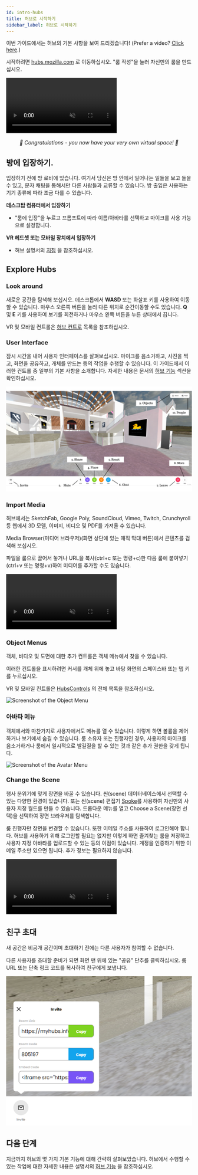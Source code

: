 ```yaml
---
id: intro-hubs
title: 허브로 시작하기
sidebar_label: 허브로 시작하기 
---
```



이번 가이드에서는 허브의 기본 사항을 보여 드리겠습니다! (Prefer a video? [Click here](https://www.youtube.com/watch?v=5QnOsyyebEQ).)

시작하려면 [hubs.mozilla.com](https://hubs.mozilla.com/) 로 이동하십시오. "룸 작성"을 눌러 자신만의 룸을 만드십시오.

<video autoplay loop muted controls >
  <source src="../website/static/img/create-a-room.mp4" type="video/mp4">
  <img src="../../website/static/img/intro-hubs-enter-room-min.jpeg" alt="Screenshot of how to enter a Hubs room">
  Your browser does not support HTML5 video.
</video>

 <p style="text-align: center; font-style:italic;">🎉 Congratulations - you now have your very own virtual space! 🎉<p>

## 방에 입장하기.

입장하기 전에 방 로비에 있습니다. 여기서 당신은 방 안에서 일어나는 일들을 보고 들을 수 있고, 문자 채팅을 통해서만 다른 사람들과 교류할 수 있습니다. 방 출입은 사용하는 기기 종류에 따라 조금 다를 수 있습니다.

**데스크탑 컴퓨터에서 입장하기**

* "룸에 입장"을 누르고 프롬프트에 따라 이름/아바타를 선택하고 마이크를 사용 가능으로 설정합니다.

**VR 헤드셋 또는 모바일 장치에서 입장하기**

* 허브 설명서의 [지침](.hubs-create-join-rooms.html#entry-the-room) 을 참조하십시오.

## Explore Hubs

### Look around

새로운 공간을 탐색해 보십시오. 데스크톱에서 **WASD** 또는 화살표 키를 사용하여 이동할 수 있습니다. 마우스 오른쪽 버튼을 눌러 다른 위치로 순간이동할 수도 있습니다. **Q** 및 **E** 키를 사용하여 보기를 회전하거나 마우스 왼쪽 버튼을 누른 상태에서 끕니다.

VR 및 모바일 컨트롤은 [허브 컨트로](hubs-controls.html) 목록을 참조하십시오.
### User Interface

잠시 시간을 내어 사용자 인터페이스를 살펴보십시오. 마이크를 음소거하고, 사진을 찍고, 화면을 공유하고, 개체를 만드는 등의 작업을 수행할 수 있습니다. 이 가이드에서 이러한 컨트롤 중 일부의 기본 사항을 소개합니다. 자세한 내용은 문서의 [허브 기능](hubs-features.html) 섹션을 확인하십시오.

![Hubs Image](../website/static/img/hubs-user-interface.png)

### Import Media

허브에서는 SketchFab, Google Poly, SoundCloud, Vimeo, Twitch, Crunchyroll 등 웹에서 3D 모델, 이미지, 비디오 및 PDF를 가져올 수 있습니다.

Media Browser(미디어 브라우저)(화면 상단에 있는 매직 막대 버튼)에서 콘텐츠를 검색해 보십시오.

파일을 룸으로 끌어서 놓거나 URL을 복사(ctrl+c 또는 명령+c)한 다음 룸에 붙여넣기(ctrl+v 또는 명령+v)하여 미디어를 추가할 수도 있습니다.

<video autoplay loop muted controls >
  <source src="../website/static/img/object-creation.mp4" type="video/mp4">
  Your browser does not support HTML5 video.
</video>

### Object Menus

객체, 비디오 및 도면에 대한 추가 컨트롤은 객체 메뉴에서 찾을 수 있습니다.

이러한 컨트롤을 표시하려면 커서를 개체 위에 놓고 바탕 화면의 스페이스바 또는 탭 키를 누르십시오.

VR 및 모바일 컨트롤은 [HubsControls](hubs-controls.html) 의 전체 목록을 참조하십시오.

![Screenshot of the Object Menu](../website/static/img/intro-hubs-object-menu-min.jpeg)

### 아바타 메뉴
객체에서와 마찬가지로 사용자에서도 메뉴를 열 수 있습니다. 이렇게 하면 볼륨을 제어하거나 보기에서 숨길 수 있습니다.
룸 소유자 또는 진행자인 경우, 사용자의 마이크를 음소거하거나 룸에서 일시적으로 발길질을 할 수 있는 것과 같은 추가 권한을 갖게 됩니다.

![Screenshot of the Avatar Menu](../website/static/img/intro-hubs-avatar-menu-min.jpeg)

### Change the Scene

행사 분위기에 맞게 장면을 바꿀 수 있습니다. 씬(scene) 데이터베이스에서 선택할 수 있는 다양한 환경이 있습니다. 또는 씬(scene) 편집기 [Spoke](intro-spoke.html)를 사용하여 자신만의 사용자 지정 월드를 만들 수 있습니다. 드롭다운 메뉴를 열고 Choose a Scene(장면 선택)을 선택하여 장면 브라우저를 탐색합니다.

룸 진행자만 장면을 변경할 수 있습니다. 또한 이메일 주소를 사용하여 로그인해야 합니다. 허브를 사용하기 위해 로그인할 필요는 없지만 이렇게 하면 즐겨찾는 룸을 저장하고 사용자 지정 아바타를 업로드할 수 있는 등의 이점이 있습니다. 계정을 인증하기 위한 이메일 주소만 있으면 됩니다. 추가 정보는 필요하지 않습니다.

<video autoplay loop muted controls >
  <source src="../website/static/img/change-the-scene.mp4" type="video/mp4">
  <img src="../website/static/img/intro-hubs-scene-browser-min.jpeg" alt="Screenshot of the Scene Browser">
  Your browser does not support HTML5 video.
</video>

## 친구 초대

새 공간은 비공개 공간이며 초대하기 전에는 다른 사용자가 참여할 수 없습니다.

다른 사용자를 초대할 준비가 되면 화면 맨 위에 있는 "공유" 단추를 클릭하십시오. 룸 URL 또는 단축 링크 코드를 복사하여 친구에게 보냅니다.

![Screenshot of the Share pop-up](../website/static/img/hubs-invite-dialogue.PNG)

## 다음 단계
지금까지 허브의 몇 가지 기본 기능에 대해 간략히 살펴보았습니다. 허브에서 수행할 수 있는 작업에 대한 자세한 내용은 설명서의 [허브 기능](hubs-features.html) 을 참조하십시오.

